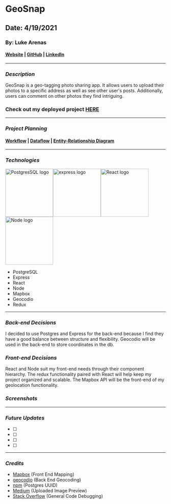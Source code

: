 # GeoSnap

## Date: 4/19/2021

### By: Luke Arenas

#### [Website](https://lukearenas.github.io/Personal-Website/) | [GitHub](https://github.com/LukeArenas) | [LinkedIn](https://www.linkedin.com/in/lukearenas/)

---

### ***Description***

GeoSnap is a geo-tagging photo sharing app. It allows users to upload their photos to a specific address as well as see other user's posts. Additionally, users can comment on other photos they find intriguing. 

### **Check out my deployed project** [HERE](url)

***

### ***Project Planning***

 #### [Workflow](https://trello.com/b/ldtpez9P/project-4) | [Dataflow](https://lucid.app/lucidchart/18b52644-5d9d-4760-a673-2eb4bf27469e/edit?beaconFlowId=7F0AFF8788B16EF9&page=0_0#) | [Entity-Relationship Diagram](https://app.diagrams.net/#G1h1Z65FbjTUahLoOKMMqkQ1Orr1iqi9WQ)

***

### ***Technologies***

<img src="https://external-content.duckduckgo.com/iu/?u=http%3A%2F%2Flogonoid.com%2Fimages%2Fpostgresql-logo.png&f=1&nofb=1" alt="PostgresSQL logo" width="150"/><img src="https://i.cloudup.com/zfY6lL7eFa-3000x3000.png" alt="express logo" width="150"/><img src="https://external-content.duckduckgo.com/iu/?u=http%3A%2F%2Fyycjs.com%2Freal-world-react%2Fimg%2Freact-logo.png&f=1&nofb=1" alt="React logo" width="150"/><img src="https://external-content.duckduckgo.com/iu/?u=https%3A%2F%2Fwww.ict.social%2Fimages%2F5728%2Fnodejs_logo.png&f=1&nofb=1" alt="Node logo" width="150"/>

* PostgreSQL
* Express
* React
* Node
* Mapbox
* Geocodio
* Redux

***

### ***Back-end Decisions***

I decided to use Postgres and Express for the back-end because I find they have a good balance between structure and flexibility. Geocodio will be used in the back-end to store coordinates in the db.

### ***Front-end Decisions***

React and Node suit my front-end needs through their component hierarchy. The redux functionality paired with React will help keep my project organized and scalable. The Mapbox API will be the front-end of my geolocation functionality.

### ***Screenshots***

***

### ***Future Updates***

- [ ] 
- [ ] 
- [ ] 
- [ ] 

***

### ***Credits***
* [Mapbox](https://visgl.github.io/react-map-gl/) (Front End Mapping)
* [geocodio](https://dash.geocod.io/) (Back End Geocoding)
* [npm](https://www.npmjs.com/package/uuidv4) (Postgres UUID)
* [Medium](https://medium.com/@650egor/react-30-day-challenge-day-2-image-upload-preview-2d534f8eaaa) (Uploaded Image Preview)
* [Stack Overflow](https://stackoverflow.com/) (General Code Debugging)